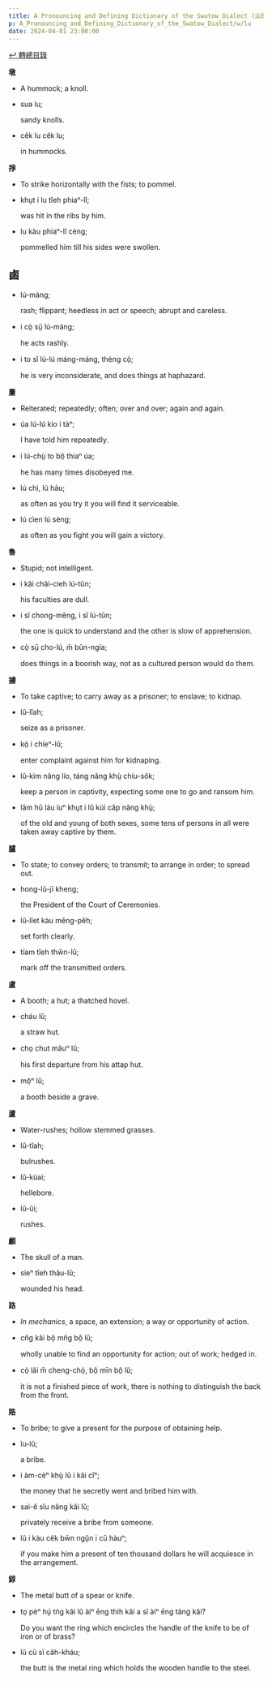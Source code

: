 ```yaml
---
title: A Pronouncing and Defining Dictionary of the Swatow Dialect (汕頭方言音義字典) / lu
p: A_Pronouncing_and_Defining_Dictionary_of_the_Swatow_Dialect/w/lu
date: 2024-04-01 23:00:00
---
```


[↩️ 轉總目錄](/A_Pronouncing_and_Defining_Dictionary_of_the_Swatow_Dialect)


**墩**
- A hummock; a knoll.

- sua lu;

  sandy knolls.

- cêk lu cêk lu;

  in hummocks.

**掙**
- To strike horizontally with the fists; to pommel.

- khṳt i lu tîeh phiaⁿ-lî;

  was hit in the ribs by him.

- lu kàu phiaⁿ-lî céng;

  pommelled him till his sides were swollen.

**鹵**
- 

- lú-máng;

  rash; flippant; heedless in act or speech; abrupt and careless.

- i cò̤ sṳ̄ lú-máng;

  he acts rashly.

- i to sĭ lú-lú máng-máng, thèng cò̤;

  he is very inconsiderate, and does things at haphazard.

**屢**
- Reiterated; repeatedly; often; over and over; again and again.

- úa lú-lú kio i tàⁿ;

  I have told him repeatedly.

- i lú-chṳ̀ to bô̤ thiaⁿ úa;

  he has many times disobeyed me.

- lú chì, lú hāu;

  as often as you try it you will find it serviceable.

- lú cìen lú sèng;

  as often as you fight you will gain a victory.

**魯**
- Stupid; not intelligent.

- i kâi châi-cieh lú-tŭn;

  his faculties are dull.

- i sĭ chong-mêng, i sĭ lú-tŭn;

  the one is quick to understand and the other is slow of apprehension.

- cò̤ sṳ̄ cho-lú, m̄ bûn-ngía;

  does things in a boorish way, not as a cultured person would do them.

**擄**
- To take captive; to carry away as a prisoner; to enslave; to kidnap.

- lû-lîah;

  seize as a prisoner.

- kò̤ i chíeⁿ-lû;

  enter complaint against him for kidnaping.

- lû-kìm nâng lío, táng nâng khṳ̀ chíu-sôk;

  keep a person in captivity, expecting some one to go and ransom him.

- lâm hŭ láu ìuⁿ khṳt i lû kúi câp nâng khṳ̀;

  of the old and young of both sexes, some tens of persons in all were taken away captive by them.

**臚**
- To state; to convey orders; to transmit; to arrange in order; to spread out.

- hong-lû-jī kheng;

  the President of the Court of Ceremonies.

- lû-lîet kàu mêng-pêh;

  set forth clearly.

- tíam tîeh thŵn-lû;

  mark off the transmitted orders. 

**盧**
- A booth; a hut; a thatched hovel.

- cháu lû;

  a straw hut.

- cho̤ chut mâuⁿ lû;

  his first departure from his attap hut.

- mō̤ⁿ lû;

  a booth beside a grave.

**蘆**
- Water-rushes; hollow stemmed grasses.

- lû-tîah;

  bulrushes.

- lû-kùai;

  hellebore.

- lû-ûi;

  rushes.

**顱**
- The skull of a man.

- sieⁿ tîeh thâu-lû;

  wounded his head.

**路**
- *In mechanics*, a space, an extension; a way or opportunity of action.

- cn̂g kâi bô̤ mn̂g bô̤ lŭ;

  wholly unable to find an opportunity for action; out of work; hedged in.

- cò̤ lâi m̄ cheng-chó̤, bô̤ mīn bô̤ lŭ;

  it is not a finished piece of work, there is nothing to distinguish the back from the front.

**賂**
- To bribe; to give a present for the purpose of obtaining help.

- ĭu-lŭ;

  a bribe.

- i àm-cèⁿ khṳ̀ lŭ i kâi cîⁿ;

  the money that he secretly went and bribed him with.

- sai-ĕ sĭu nâng kâi lŭ;

  privately receive a bribe from someone.

- lŭ i kàu cêk bw̄n ngṳ̂n i cū hàuⁿ;

  if you make him a present of ten thousand dollars he will acquiesce in the arrangement.

**錞**
- The metal butt of a spear or knife.

- to̤ pèⁿ hṳ́ tńg kâi lŭ àiⁿ ēng thih kâi a sĭ àiⁿ ēng tâng kâi?

  Do you want the ring which encircles the handle of the knife to be of iron or of brass?

- lŭ cū sĭ câh-kháu;

  the butt is the metal ring which holds the wooden handle to the steel.